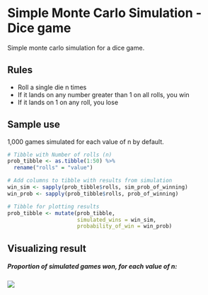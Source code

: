 # Simple Monte Carlo Simulation - Dice game 
Simple monte carlo simulation for a dice game. 

## Rules 
* Roll a single die n times 
* If it lands on any number greater than 1 on all rolls, you win 
* If it lands on 1 on any roll, you lose


## Sample use 
1,000 games simulated for each value of n by default.  

``` R 
# Tibble with Number of rolls (n)
prob_tibble <- as.tibble(1:50) %>%    
  rename("rolls" = "value")         

# Add columns to tibble with results from simulation 
win_sim <- sapply(prob_tibble$rolls, sim_prob_of_winning) 
win_prob <- sapply(prob_tibble$rolls, prob_of_winning)

# Tibble for plotting results 
prob_tibble <- mutate(prob_tibble, 
                      simulated_wins = win_sim, 
                      probability_of_win = win_prob)
```

## Visualizing result 
##### Proportion of simulated games won, for each value of n:
![](https://media.giphy.com/media/Ig9y4anAVvRZMeMmu6/giphy.gif)